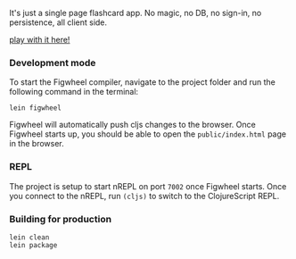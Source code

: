 It's just a single page flashcard app. No magic, no DB, no sign-in, no persistence, all client side.


[play with it here!](https://larzeitlin.github.io/simple-flashcards/index.html)



### Development mode
To start the Figwheel compiler, navigate to the project folder and run the following command in the terminal:

```
lein figwheel
```

Figwheel will automatically push cljs changes to the browser.
Once Figwheel starts up, you should be able to open the `public/index.html` page in the browser.

### REPL

The project is setup to start nREPL on port `7002` once Figwheel starts.
Once you connect to the nREPL, run `(cljs)` to switch to the ClojureScript REPL.

### Building for production

```
lein clean
lein package
```
